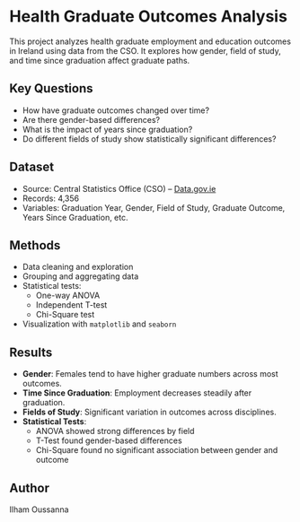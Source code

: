 # Health Graduate Outcomes Analysis

This project analyzes health graduate employment and education outcomes in Ireland using data from the CSO. It explores how gender, field of study, and time since graduation affect graduate paths.

## Key Questions
- How have graduate outcomes changed over time?
- Are there gender-based differences?
- What is the impact of years since graduation?
- Do different fields of study show statistically significant differences?

## Dataset
- Source: Central Statistics Office (CSO) – [Data.gov.ie](https://data.gov.ie/dataset/hgo03-health-graduate-outcomes)
- Records: 4,356
- Variables: Graduation Year, Gender, Field of Study, Graduate Outcome, Years Since Graduation, etc.

## Methods
- Data cleaning and exploration
- Grouping and aggregating data
- Statistical tests:
  - One-way ANOVA
  - Independent T-test
  - Chi-Square test
- Visualization with `matplotlib` and `seaborn`

## Results
- **Gender**: Females tend to have higher graduate numbers across most outcomes.
- **Time Since Graduation**: Employment decreases steadily after graduation.
- **Fields of Study**: Significant variation in outcomes across disciplines.
- **Statistical Tests**:
  - ANOVA showed strong differences by field
  - T-Test found gender-based differences
  - Chi-Square found no significant association between gender and outcome

## Author
Ilham Oussanna 

